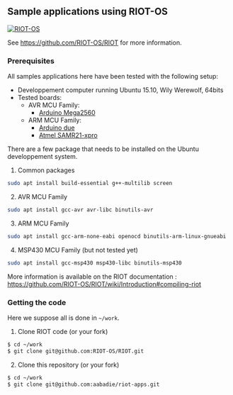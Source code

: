 ## Sample applications using RIOT-OS


[![RIOT-OS](http://www.riot-os.org/images/logo-menu.png)](http://www.riot-os.org)

See https://github.com/RIOT-OS/RIOT for more information.

### Prerequisites

All samples applications here have been tested with the following setup:
* Developpement computer running Ubuntu 15.10, Wily Werewolf, 64bits
* Tested boards:
  * AVR MCU Family:
    * [Arduino Mega2560](https://github.com/RIOT-OS/RIOT/wiki/Board%3A-Arduino-Mega2560)
  * ARM MCU Family:
    * [Arduino due](https://github.com/RIOT-OS/RIOT/wiki/Board%3A-Arduino-Due)
    * [Atmel SAMR21-xpro](https://github.com/RIOT-OS/RIOT/wiki/Board%3A-SAMR21-xpro)

There are a few package that needs to be installed on the Ubuntu developpement system.

  1. Common packages

```bash
sudo apt install build-essential g++-multilib screen
```

  2. AVR MCU Family

```bash
sudo apt install gcc-avr avr-libc binutils-avr
```

  3. ARM MCU Family

```bash
sudo apt install gcc-arm-none-eabi openocd binutils-arm-linux-gnueabi
```

  4. MSP430 MCU Family (but not tested yet)

```bash
sudo apt install gcc-msp430 msp430-libc binutils-msp430
```

More information is available on the RIOT documentation : https://github.com/RIOT-OS/RIOT/wiki/Introduction#compiling-riot


### Getting the code

Here we suppose all is done in `~/work`.

1. Clone RIOT code (or your fork)

```bash
$ cd ~/work
$ git clone git@github.com:RIOT-OS/RIOT.git
```

2. Clone this repository (or your fork)

```bash
$ cd ~/work
$ git clone git@github.com:aabadie/riot-apps.git
```

